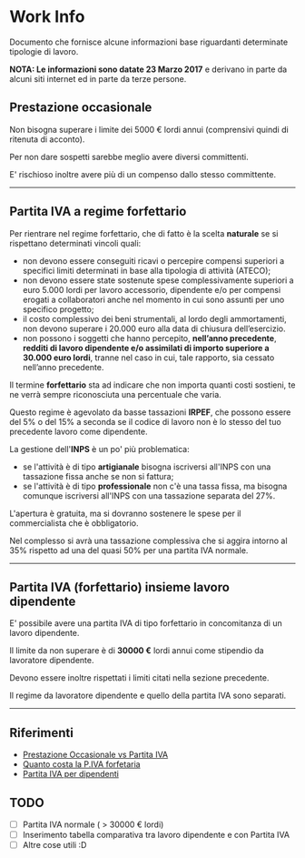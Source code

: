 # Work Info

Documento che fornisce alcune informazioni base riguardanti determinate tipologie di lavoro.

**NOTA: Le informazioni sono datate 23 Marzo 2017** e derivano in parte da alcuni siti internet ed in parte da terze persone.


## Prestazione occasionale

Non bisogna superare i limite dei 5000 € lordi annui (comprensivi quindi di ritenuta di acconto).

Per non dare sospetti sarebbe meglio avere diversi committenti.

E' rischioso inoltre avere più di un compenso dallo stesso committente.

-------------------------------------------------------------

## Partita IVA a regime forfettario

Per rientrare nel regime forfettario, che di fatto è la scelta **naturale** se si rispettano determinati vincoli quali:

- non devono essere conseguiti ricavi o percepire compensi superiori a specifici limiti determinati in base alla tipologia di attività (ATECO);
- non devono essere state sostenute spese complessivamente superiori a euro 5.000 lordi per lavoro accessorio, dipendente e/o per compensi erogati a collaboratori anche nel momento in cui sono assunti per uno specifico progetto;
- il costo complessivo dei beni strumentali, al lordo degli ammortamenti, non devono superare i 20.000 euro alla data di chiusura dell’esercizio.
- non possono i soggetti che hanno percepito, **nell’anno precedente**, **redditi di lavoro dipendente e/o assimilati di importo superiore a 30.000 euro lordi**, tranne nel caso in cui, tale rapporto, sia cessato nell’anno precedente.

Il termine **forfettario** sta ad indicare che non importa quanti costi sostieni, te ne verrà sempre riconosciuta una percentuale che varia.

Questo regime è agevolato da basse tassazioni **IRPEF**, che possono essere del 5% o del 15% a seconda se il codice di lavoro non è lo stesso del tuo precedente lavoro come dipendente.

La gestione dell'**INPS** è un po' più problematica:

- se l'attività è di tipo **artigianale** bisogna iscriversi all'INPS con una tassazione fissa anche se non si fattura;
- se l'attività è di tipo **professionale** non c'è una tassa fissa, ma bisogna comunque iscriversi all'INPS con una tassazione separata del 27%.

L'apertura è gratuita, ma si dovranno sostenere le spese per il commercialista che è obbligatorio.

Nel complesso si avrà una tassazione complessiva che si aggira intorno al 35% rispetto ad una del quasi 50% per una partita IVA normale.

-------------------------------------------------------------


## Partita IVA (forfettario) insieme lavoro dipendente

E' possibile avere una partita IVA di tipo forfettario in concomitanza di un lavoro dipendente.

Il limite da non superare è di **30000 €** lordi annui come stipendio da lavoratore dipendente.

Devono essere inoltre rispettati i limiti citati nella sezione precedente.

Il regime da lavoratore dipendente e quello della partita IVA sono separati.



-------------------------------------------------------------



## Riferimenti

- [Prestazione Occasionale vs Partita IVA](http://www.regime-forfettario.it/prestazione-occasionale-o-partita-iva-cosa-conviene/)
- [Quanto costa la P.IVA forfetaria](http://www.regime-forfettario.it/quanto-costa-aprire-partiva-iva-regime-forfettario/)
- [Partita IVA per dipendenti](http://www.pmi.it/impresa/contabilita-e-fisco/esperto/132463/regime-minimi-per-dipendenti.html)

## TODO

- [ ] Partita IVA normale ( > 30000 € lordi)
- [ ] Inserimento tabella comparativa tra lavoro dipendente e con Partita IVA
- [ ] Altre cose utili :D